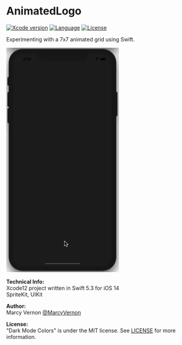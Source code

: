 # AnimatedLogo
[![Xcode version](https://img.shields.io/badge/xcode-12%20-brightgreen)](https://developer.apple.com/xcode/)
[![Language](https://img.shields.io/badge/swift-5.3-orange.svg)](https://developer.apple.com/swift)
[![License](https://img.shields.io/badge/license-MIT-blue.svg?style=flat)](http://mit-license.org)

Experimenting with a 7x7 animated grid using Swift. 


<img src="GitHub-Images/AnimatedLogo.gif" width="300">

**Technical Info:** \
Xcode12  project written in Swift 5.3 for iOS 14\
SpriteKit, UIKit

**Author:** \
Marcy Vernon [@MarcyVernon](https://twitter.com/MarcyVernon)

**License:** \
"Dark Mode Colors" is under the MIT license. See [LICENSE](/LICENSE) for more information.
